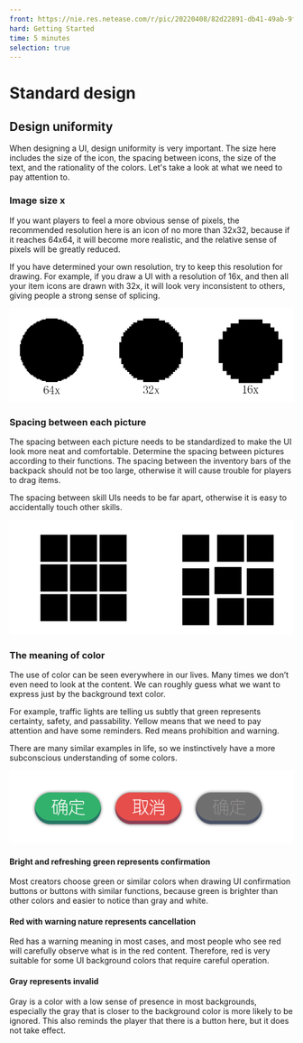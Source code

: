 ```yaml
--- 
front: https://nie.res.netease.com/r/pic/20220408/82d22891-db41-49ab-9f75-695db1b83f27.png 
hard: Getting Started 
time: 5 minutes 
selection: true 
--- 
```

# Standard design 
## Design uniformity 

When designing a UI, design uniformity is very important. The size here includes the size of the icon, the spacing between icons, the size of the text, and the rationality of the colors. Let's take a look at what we need to pay attention to. 

### Image size x 

If you want players to feel a more obvious sense of pixels, the recommended resolution here is an icon of no more than 32x32, because if it reaches 64x64, it will become more realistic, and the relative sense of pixels will be greatly reduced. 

If you have determined your own resolution, try to keep this resolution for drawing. For example, if you draw a UI with a resolution of 16x, and then all your item icons are drawn with 32x, it will look very inconsistent to others, giving people a strong sense of splicing. 

![img](./images/8_1.png) 

### Spacing between each picture 

The spacing between each picture needs to be standardized to make the UI look more neat and comfortable. Determine the spacing between pictures according to their functions. The spacing between the inventory bars of the backpack should not be too large, otherwise it will cause trouble for players to drag items. 

The spacing between skill UIs needs to be far apart, otherwise it is easy to accidentally touch other skills. 

![img](./images/8_2.png) 

### The meaning of color 

The use of color can be seen everywhere in our lives. Many times we don’t even need to look at the content. We can roughly guess what we want to express just by the background text color. 

For example, traffic lights are telling us subtly that green represents certainty, safety, and passability. Yellow means that we need to pay attention and have some reminders. Red means prohibition and warning. 

There are many similar examples in life, so we instinctively have a more subconscious understanding of some colors. 

![img](./images/8_3.png) 

#### Bright and refreshing green represents confirmation 

Most creators choose green or similar colors when drawing UI confirmation buttons or buttons with similar functions, because green is brighter than other colors and easier to notice than gray and white. 

#### Red with warning nature represents cancellation 

Red has a warning meaning in most cases, and most people who see red will carefully observe what is in the red content. Therefore, red is very suitable for some UI background colors that require careful operation. 

#### Gray represents invalid 

Gray is a color with a low sense of presence in most backgrounds, especially the gray that is closer to the background color is more likely to be ignored. This also reminds the player that there is a button here, but it does not take effect.